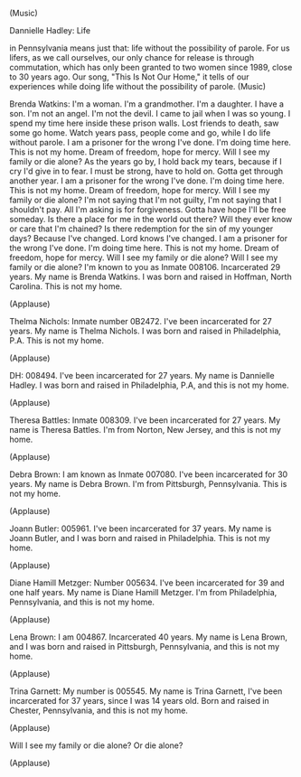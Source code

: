 
(Music)

Dannielle Hadley: Life

in Pennsylvania means just that:
life without the possibility of parole.
For us lifers,
as we call ourselves,
our only chance for release
is through commutation,
which has only been granted
to two women since 1989,
close to 30 years ago.
Our song, &quot;This Is Not Our Home,&quot;
it tells of our experiences
while doing life without
the possibility of parole.
(Music)

Brenda Watkins: I&#39;m a woman.
I&#39;m a grandmother.
I&#39;m a daughter.
I have a son.
I&#39;m not an angel.
I&#39;m not the devil.
I came to jail
when I was so young.
I spend my time here
inside these prison walls.
Lost friends to death,
saw some go home.
Watch years pass,
people come and go,
while I do life without parole.
I am a prisoner
for the wrong I&#39;ve done.
I&#39;m doing time here.
This is not my home.
Dream of freedom, hope for mercy.
Will I see
my family
or die alone?
As the years go by,
I hold back my tears,
because if I cry I&#39;d give in to fear.
I must be strong, have to hold on.
Gotta get through
another year.
I am a prisoner
for the wrong I&#39;ve done.
I&#39;m doing time here.
This is not my home.
Dream of freedom, hope for mercy.
Will I see
my family
or die alone?
I&#39;m not saying that I&#39;m not guilty,
I&#39;m not saying that I shouldn&#39;t pay.
All I&#39;m asking is for forgiveness.
Gotta have hope I&#39;ll be free someday.
Is there a place for me
in the world out there?
Will they ever know or care
that I&#39;m chained?
Is there redemption for the sin
of my younger days?
Because I&#39;ve changed.
Lord knows I&#39;ve changed.
I am a prisoner
for the wrong I&#39;ve done.
I&#39;m doing time here.
This is not my home.
Dream of freedom, hope for mercy.
Will I see
my family
or die alone?
Will I see
my family
or die alone?
I&#39;m known to you as Inmate 008106.
Incarcerated 29 years.
My name is Brenda Watkins.
I was born and raised
in Hoffman, North Carolina.
This is not my home.

(Applause)


Thelma Nichols: Inmate number 0B2472.
I&#39;ve been incarcerated for 27 years.
My name is Thelma Nichols.
I was born and raised
in Philadelphia, P.A.
This is not my home.

(Applause)


DH: 008494.
I&#39;ve been incarcerated for 27 years.
My name is Dannielle Hadley.
I was born and raised
in Philadelphia, P.A,
and this is not my home.

(Applause)


Theresa Battles: Inmate 008309.
I&#39;ve been incarcerated for 27 years.
My name is Theresa Battles.
I&#39;m from Norton, New Jersey,
and this is not my home.

(Applause)


Debra Brown: I am known as Inmate 007080.
I&#39;ve been incarcerated for 30 years.
My name is Debra Brown.
I&#39;m from Pittsburgh, Pennsylvania.
This is not my home.

(Applause)


Joann Butler: 005961.
I&#39;ve been incarcerated for 37 years.
My name is Joann Butler,
and I was born and raised in Philadelphia.
This is not my home.

(Applause)


Diane Hamill Metzger: Number 005634.
I&#39;ve been incarcerated for 39
and one half years.
My name is Diane Hamill Metzger.
I&#39;m from Philadelphia, Pennsylvania,
and this is not my home.

(Applause)


Lena Brown: I am 004867.
Incarcerated 40 years.
My name is Lena Brown,
and I was born and raised
in Pittsburgh, Pennsylvania,
and this is not my home.

(Applause)


Trina Garnett: My number is 005545.
My name is Trina Garnett,
I&#39;ve been incarcerated for 37 years,
since I was 14 years old.
Born and raised in Chester, Pennsylvania,
and this is not my home.

(Applause)

Will I see
my family
or die alone?
Or die alone?

(Applause)

